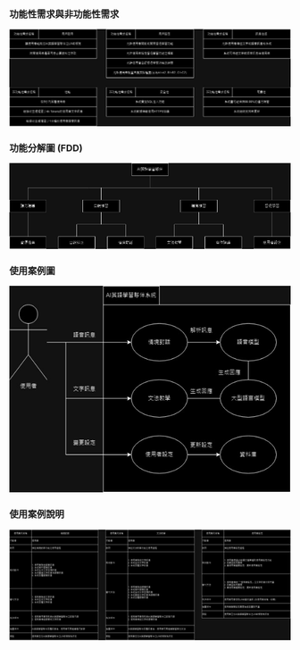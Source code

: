 ### 功能性需求與非功能性需求
![工作分解結構清單](./img/system_requirement.jpg)

### 功能分解圖 (FDD)
![功能分解圖](./img/FDD.jpg)

### 使用案例圖
![使用案例圖](./img/use_case.jpg)

### 使用案例說明
![使用案例說明](./img/use_case_descriptions.jpg)
